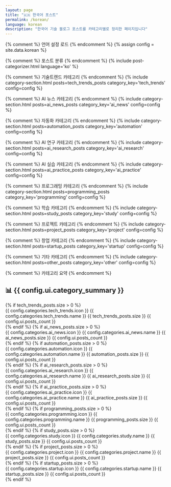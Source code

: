 ```yaml
---
layout: page
title: "🇰🇷 한국어 포스트"
permalink: /korean/
language: korean
description: "한국어 기술 블로그 포스트를 카테고리별로 정리한 페이지입니다"
---
```


{% comment %} 언어 설정 로드 {% endcomment %}
{% assign config = site.data.korean %}

{% comment %} 포스트 분류 {% endcomment %}
{% include post-categorizer.html language='ko' %}

<div class="categories-container">

{% comment %} 기술트렌드 카테고리 {% endcomment %}
{% include category-section.html posts=tech_trends_posts category_key='tech_trends' config=config %}

{% comment %} AI 뉴스 카테고리 {% endcomment %}
{% include category-section.html posts=ai_news_posts category_key='ai_news' config=config %}

{% comment %} 자동화 카테고리 {% endcomment %}
{% include category-section.html posts=automation_posts category_key='automation' config=config %}

{% comment %} AI 연구 카테고리 {% endcomment %}
{% include category-section.html posts=ai_research_posts category_key='ai_research' config=config %}

{% comment %} AI 실습 카테고리 {% endcomment %}
{% include category-section.html posts=ai_practice_posts category_key='ai_practice' config=config %}

{% comment %} 프로그래밍 카테고리 {% endcomment %}
{% include category-section.html posts=programming_posts category_key='programming' config=config %}

{% comment %} 학습 카테고리 {% endcomment %}
{% include category-section.html posts=study_posts category_key='study' config=config %}

{% comment %} 프로젝트 카테고리 {% endcomment %}
{% include category-section.html posts=project_posts category_key='project' config=config %}

{% comment %} 창업 카테고리 {% endcomment %}
{% include category-section.html posts=startup_posts category_key='startup' config=config %}

{% comment %} 기타 카테고리 {% endcomment %}
{% include category-section.html posts=other_posts category_key='other' config=config %}

</div>

{% comment %} 카테고리 요약 {% endcomment %}
<div class="category-summary">
  <h2>📊 {{ config.ui.category_summary }}</h2>
  <div class="summary-grid">
    {% if tech_trends_posts.size > 0 %}
      <div class="summary-item">
        <span class="summary-icon">{{ config.categories.tech_trends.icon }}</span>
        <span class="summary-label">{{ config.categories.tech_trends.name }}</span>
        <span class="summary-count">{{ tech_trends_posts.size }} {{ config.ui.posts_count }}</span>
      </div>
    {% endif %}
    {% if ai_news_posts.size > 0 %}
      <div class="summary-item">
        <span class="summary-icon">{{ config.categories.ai_news.icon }}</span>
        <span class="summary-label">{{ config.categories.ai_news.name }}</span>
        <span class="summary-count">{{ ai_news_posts.size }} {{ config.ui.posts_count }}</span>
      </div>
    {% endif %}
    {% if automation_posts.size > 0 %}
      <div class="summary-item">
        <span class="summary-icon">{{ config.categories.automation.icon }}</span>
        <span class="summary-label">{{ config.categories.automation.name }}</span>
        <span class="summary-count">{{ automation_posts.size }} {{ config.ui.posts_count }}</span>
      </div>
    {% endif %}
    {% if ai_research_posts.size > 0 %}
      <div class="summary-item">
        <span class="summary-icon">{{ config.categories.ai_research.icon }}</span>
        <span class="summary-label">{{ config.categories.ai_research.name }}</span>
        <span class="summary-count">{{ ai_research_posts.size }} {{ config.ui.posts_count }}</span>
      </div>
    {% endif %}
    {% if ai_practice_posts.size > 0 %}
      <div class="summary-item">
        <span class="summary-icon">{{ config.categories.ai_practice.icon }}</span>
        <span class="summary-label">{{ config.categories.ai_practice.name }}</span>
        <span class="summary-count">{{ ai_practice_posts.size }} {{ config.ui.posts_count }}</span>
      </div>
    {% endif %}
    {% if programming_posts.size > 0 %}
      <div class="summary-item">
        <span class="summary-icon">{{ config.categories.programming.icon }}</span>
        <span class="summary-label">{{ config.categories.programming.name }}</span>
        <span class="summary-count">{{ programming_posts.size }} {{ config.ui.posts_count }}</span>
      </div>
    {% endif %}
    {% if study_posts.size > 0 %}
      <div class="summary-item">
        <span class="summary-icon">{{ config.categories.study.icon }}</span>
        <span class="summary-label">{{ config.categories.study.name }}</span>
        <span class="summary-count">{{ study_posts.size }} {{ config.ui.posts_count }}</span>
      </div>
    {% endif %}
    {% if project_posts.size > 0 %}
      <div class="summary-item">
        <span class="summary-icon">{{ config.categories.project.icon }}</span>
        <span class="summary-label">{{ config.categories.project.name }}</span>
        <span class="summary-count">{{ project_posts.size }} {{ config.ui.posts_count }}</span>
      </div>
    {% endif %}
    {% if startup_posts.size > 0 %}
      <div class="summary-item">
        <span class="summary-icon">{{ config.categories.startup.icon }}</span>
        <span class="summary-label">{{ config.categories.startup.name }}</span>
        <span class="summary-count">{{ startup_posts.size }} {{ config.ui.posts_count }}</span>
      </div>
    {% endif %}
  </div>
</div>

<script>
function showAllPosts(category) {
  // 전체 포스트 보기 기능 (필요시 구현)
  alert('전체 ' + category + ' 포스트를 보는 기능이 곧 추가될 예정입니다.');
}
</script>
